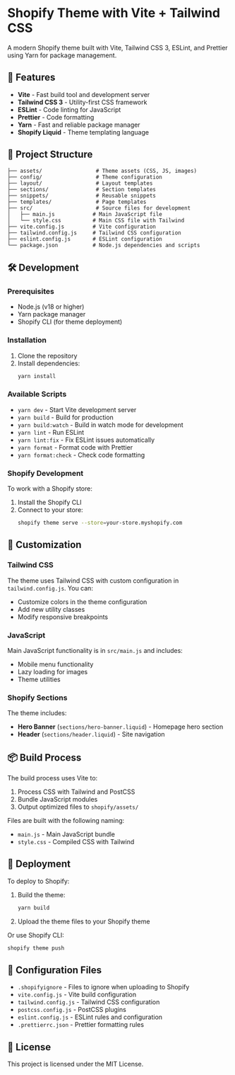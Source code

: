 # Shopify Theme with Vite + Tailwind CSS

A modern Shopify theme built with Vite, Tailwind CSS 3, ESLint, and Prettier using Yarn for package management.

## 🚀 Features

- **Vite** - Fast build tool and development server
- **Tailwind CSS 3** - Utility-first CSS framework
- **ESLint** - Code linting for JavaScript
- **Prettier** - Code formatting
- **Yarn** - Fast and reliable package manager
- **Shopify Liquid** - Theme templating language

## 📁 Project Structure

```
├── assets/                 # Theme assets (CSS, JS, images)
├── config/                 # Theme configuration
├── layout/                 # Layout templates
├── sections/               # Section templates
├── snippets/               # Reusable snippets
├── templates/              # Page templates
├── src/                    # Source files for development
│   ├── main.js            # Main JavaScript file
│   └── style.css          # Main CSS file with Tailwind
├── vite.config.js         # Vite configuration
├── tailwind.config.js     # Tailwind CSS configuration
├── eslint.config.js       # ESLint configuration
└── package.json           # Node.js dependencies and scripts
```

## 🛠 Development

### Prerequisites

- Node.js (v18 or higher)
- Yarn package manager
- Shopify CLI (for theme deployment)

### Installation

1. Clone the repository
2. Install dependencies:
   ```bash
   yarn install
   ```

### Available Scripts

- `yarn dev` - Start Vite development server
- `yarn build` - Build for production
- `yarn build:watch` - Build in watch mode for development
- `yarn lint` - Run ESLint
- `yarn lint:fix` - Fix ESLint issues automatically
- `yarn format` - Format code with Prettier
- `yarn format:check` - Check code formatting

### Shopify Development

To work with a Shopify store:

1. Install the Shopify CLI
2. Connect to your store:
   ```bash
   shopify theme serve --store=your-store.myshopify.com
   ```

## 🎨 Customization

### Tailwind CSS

The theme uses Tailwind CSS with custom configuration in `tailwind.config.js`. You can:

- Customize colors in the theme configuration
- Add new utility classes
- Modify responsive breakpoints

### JavaScript

Main JavaScript functionality is in `src/main.js` and includes:

- Mobile menu functionality
- Lazy loading for images
- Theme utilities

### Shopify Sections

The theme includes:

- **Hero Banner** (`sections/hero-banner.liquid`) - Homepage hero section
- **Header** (`sections/header.liquid`) - Site navigation

## 📦 Build Process

The build process uses Vite to:

1. Process CSS with Tailwind and PostCSS
2. Bundle JavaScript modules
3. Output optimized files to `shopify/assets/`

Files are built with the following naming:
- `main.js` - Main JavaScript bundle
- `style.css` - Compiled CSS with Tailwind

## 🚀 Deployment

To deploy to Shopify:

1. Build the theme:
   ```bash
   yarn build
   ```

2. Upload the theme files to your Shopify theme

Or use Shopify CLI:
```bash
shopify theme push
```

## 📝 Configuration Files

- `.shopifyignore` - Files to ignore when uploading to Shopify
- `vite.config.js` - Vite build configuration
- `tailwind.config.js` - Tailwind CSS configuration
- `postcss.config.js` - PostCSS plugins
- `eslint.config.js` - ESLint rules and configuration
- `.prettierrc.json` - Prettier formatting rules

## 📄 License

This project is licensed under the MIT License.

